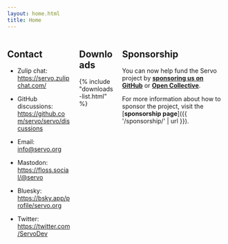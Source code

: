 ```yaml
---
layout: home.html
title: Home
---
```


<div class="columns">
  <div class="column">

## Contact

* Zulip chat: <https://servo.zulipchat.com/>
* GitHub discussions: <https://github.com/servo/servo/discussions>
* Email: <info@servo.org>
* Mastodon: <https://floss.social/@servo>
* Bluesky: <https://bsky.app/profile/servo.org>
* Twitter: <https://twitter.com/ServoDev>

  </div>
  <div class="column">

## Downloads

{% include "downloads-list.html" %}

  </div>
  <div class="column">

## Sponsorship

You can now help fund the Servo project by [**sponsoring us on GitHub**](https://github.com/sponsors/servo) or [**Open Collective**](https://opencollective.com/servo).

For more information about how to sponsor the project, visit the [**sponsorship page**]({{ '/sponsorship/' | url }}).

  </div>
</div>


